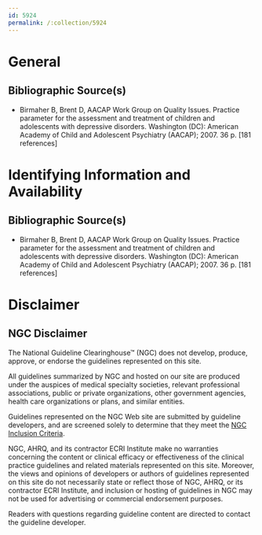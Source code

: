 ```yaml
---
id: 5924
permalink: /:collection/5924
---
```


# General

## Bibliographic Source(s)

- Birmaher B, Brent D, AACAP Work Group on Quality Issues. Practice parameter for the assessment and treatment of children and adolescents with depressive disorders. Washington (DC): American Academy of Child and Adolescent Psychiatry (AACAP); 2007. 36 p. [181 references]

# Identifying Information and Availability

## Bibliographic Source(s)

- Birmaher B, Brent D, AACAP Work Group on Quality Issues. Practice parameter for the assessment and treatment of children and adolescents with depressive disorders. Washington (DC): American Academy of Child and Adolescent Psychiatry (AACAP); 2007. 36 p. [181 references]

# Disclaimer

## NGC Disclaimer

The National Guideline Clearinghouse™ (NGC) does not develop, produce, approve, or endorse the guidelines represented on this site.

All guidelines summarized by NGC and hosted on our site are produced under the auspices of medical specialty societies, relevant professional associations, public or private organizations, other government agencies, health care organizations or plans, and similar entities.

Guidelines represented on the NGC Web site are submitted by guideline developers, and are screened solely to determine that they meet the [NGC Inclusion Criteria](/help-and-about/summaries/inclusion-criteria).

NGC, AHRQ, and its contractor ECRI Institute make no warranties concerning the content or clinical efficacy or effectiveness of the clinical practice guidelines and related materials represented on this site. Moreover, the views and opinions of developers or authors of guidelines represented on this site do not necessarily state or reflect those of NGC, AHRQ, or its contractor ECRI Institute, and inclusion or hosting of guidelines in NGC may not be used for advertising or commercial endorsement purposes.

Readers with questions regarding guideline content are directed to contact the guideline developer.

